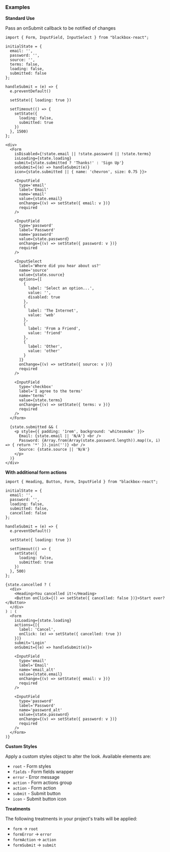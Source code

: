 ### Examples

**Standard Use**

Pass an onSubmit callback to be notified of changes

```
import { Form, InputField, InputSelect } from "blackbox-react";

initialState = {
  email: '',
  password: '',
  source: '',
  terms: false,
  loading: false,
  submitted: false
};

handleSubmit = (e) => {
  e.preventDefault()

  setState({ loading: true })

  setTimeout(() => {
    setState({
      loading: false,
      submitted: true
    })
  }, 1500)
};

<div>
  <Form
    isDisabled={!state.email || !state.password || !state.terms}
    isLoading={state.loading}
    submit={state.submitted ? 'Thanks!' : 'Sign Up'}
    onSubmit={(e) => handleSubmit(e)}
    icon={state.submitted || { name: 'chevron', size: 0.75 }}>

    <InputField
      type='email'
      label='Email'
      name='email'
      value={state.email}
      onChange={(v) => setState({ email: v })}
      required
    />

    <InputField
      type='password'
      label='Password'
      name='password'
      value={state.password}
      onChange={(v) => setState({ password: v })}
      required
    />

    <InputSelect
      label='Where did you hear about us?'
      name='source'
      value={state.source}
      options={[
        {
          label: 'Select an option...',
          value: '',
          disabled: true
        },
        {
          label: 'The Internet',
          value: 'web'
        },
        {
          label: 'From a Friend',
          value: 'friend'
        },
        {
          label: 'Other',
          value: 'other'
        }
      ]}
      onChange={(v) => setState({ source: v })}
      required
    />

    <InputField
      type='checkbox'
      label='I agree to the terms'
      name='terms'
      value={state.terms}
      onChange={(v) => setState({ terms: v })}
      required
    />
  </Form>

  {state.submitted && (
    <p style={{ padding: '1rem', background: 'whitesmoke' }}>
      Email: {state.email || 'N/A'} <br />
      Password: {Array.from(Array(state.password.length)).map((x, i) => { return '*' }).join('')} <br />
      Source: {state.source || 'N/A'}
    </p>
  )}
</div>
```


**With additional form actions**

```
import { Heading, Button, Form, InputField } from "blackbox-react";

initialState = {
  email: '',
  password: '',
  loading: false,
  submitted: false,
  cancelled: false
};

handleSubmit = (e) => {
  e.preventDefault()

  setState({ loading: true })

  setTimeout(() => {
    setState({
      loading: false,
      submitted: true
    })
  }, 500)
};

{state.cancelled ? (
  <div>
    <Heading>You cancelled it!</Heading>
    <Button onClick={() => setState({ cancelled: false })}>Start over?</Button>
  </div>
) : (
  <Form
    isLoading={state.loading}
    actions={[{
      label: 'Cancel',
      onClick: (e) => setState({ cancelled: true })
    }]}
    submit='Login'
    onSubmit={(e) => handleSubmit(e)}>

    <InputField
      type='email'
      label='Email'
      name='email_alt'
      value={state.email}
      onChange={(v) => setState({ email: v })}
      required
    />

    <InputField
      type='password'
      label='Password'
      name='password_alt'
      value={state.password}
      onChange={(v) => setState({ password: v })}
      required
    />
  </Form>
)}
```

**Custom Styles**

Apply a custom styles object to alter the look. Available elements are:

- `root` - Form styles
- `fields` - Form fields wrapper
- `error` - Error message
- `action` - Form actions group
- `action` - Form action
- `submit` - Submit button
- `icon` - Submit button icon

**Treatments**

The following treatments in your project's traits will be applied:

- `form` -> `root`
- `formError` -> `error`
- `formAction` -> `action`
- `formSubmit` -> `submit`
